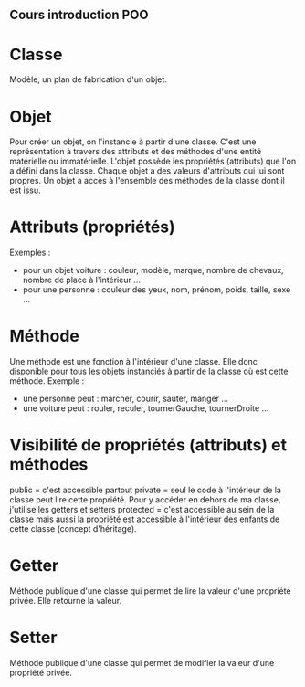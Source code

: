 ## Cours introduction POO

# Classe 
Modèle, un plan de fabrication d'un objet. 

# Objet 
Pour créer un objet, on l'instancie à partir d'une classe. C'est une représentation à travers des attributs et des méthodes d'une entité matérielle ou immatérielle. L'objet possède les propriétés (attributs) que l'on a défini dans la classe. Chaque objet a des valeurs d'attributs qui lui sont propres. Un objet a accès à l'ensemble des méthodes de la classe dont il est issu. 

# Attributs (propriétés)
Exemples : 
- pour un objet voiture : couleur, modèle, marque, nombre de chevaux, nombre de place à l'intérieur ...
- pour une personne : couleur des yeux, nom, prénom, poids, taille, sexe ...

# Méthode
Une méthode est une fonction à l'intérieur d'une classe. Elle donc disponible pour tous les objets instanciés à partir de la classe où est cette méthode.
Exemple : 
- une personne peut : marcher, courir, sauter, manger ...
- une voiture peut : rouler, reculer, tournerGauche, tournerDroite ... 

# Visibilité de propriétés (attributs) et méthodes
public = c'est accessible partout
private = seul le code à l'intérieur de la classe peut lire cette propriété. Pour y accéder en dehors de ma classe, j'utilise les getters et setters
protected = c'est accessible au sein de la classe mais aussi la propriété est accessible à l'intérieur des enfants de cette classe (concept d'héritage).

# Getter
Méthode publique d'une classe qui permet de lire la valeur d'une propriété privée. Elle retourne la valeur. 

# Setter
Méthode publique d'une classe qui permet de modifier la valeur d'une propriété privée. 